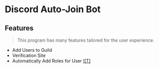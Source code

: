 # Discord Auto-Join Bot

## Features
> This program has many features tailored for the user experience.
- Add Users to Guild
- Verification Site
- Automatically Add Roles for User
[![T]](https://github.com/user/repository/subscription)
